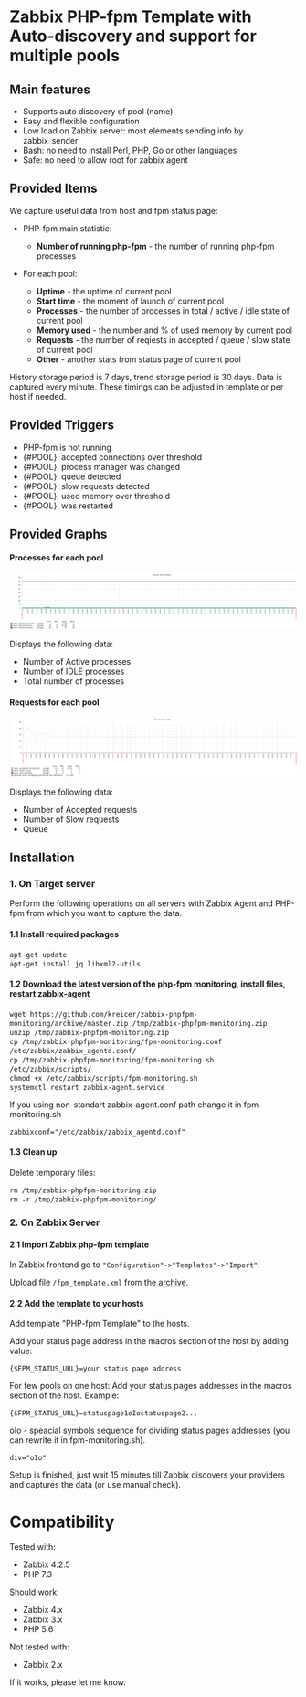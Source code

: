 # Zabbix PHP-fpm Template with Auto-discovery and support for multiple pools

## Main features

- Supports auto discovery of pool (name)
- Easy and flexible configuration
- Low load on Zabbix server: most elements sending info by zabbix_sender
- Bash: no need to install Perl, PHP, Go or other languages
- Safe: no need to allow root for zabbix agent

## Provided Items
We capture useful data from host and fpm status page:

- PHP-fpm main statistic:

	- **Number of running php-fpm** - the number of running php-fpm processes

- For each pool:

    - **Uptime** - the uptime of current pool
	- **Start time** - the moment of launch of current pool
	- **Processes** - the number of processes in total / active / idle state of current pool
	- **Memory used** - the number and % of used memory by current pool
	- **Requests** - the number of reqiests in accepted / queue / slow state of current pool
	- **Other** - another stats from status page of current pool

History storage period is 7 days, trend storage period is 30 days.
Data is captured every minute.
These timings can be adjusted in template or per host if needed.

## Provided Triggers

- PHP-fpm is not running
- {#POOL}: accepted connections over threshold
- {#POOL}: process manager was changed
- {#POOL}: queue detected
- {#POOL}: slow requests detected
- {#POOL}: used memory over threshold
- {#POOL}: was restarted

## Provided Graphs
#### Processes for each pool
![Zabbix Php-fpm Graph #1](https://github.com/kreicer/zabbix-phpfpm-monitoring/raw/master/img/graph1.png)

Displays the following data:

- Number of Active processes
- Number of IDLE processes
- Total number of processes

#### Requests for each pool
![Zabbix Php-fpm Graph #2](https://github.com/kreicer/zabbix-phpfpm-monitoring/raw/master/img/graph2.png)

Displays the following data:

- Number of Accepted requests
- Number of Slow requests
- Queue
    
## Installation

### 1. On Target server
Perform the following operations on all servers with Zabbix Agent and PHP-fpm from which you want to capture the data.

#### 1.1 Install required packages

```console
apt-get update
apt-get install jq libxml2-utils
```

#### 1.2 Download the latest version of the php-fpm monitoring, install files, restart zabbix-agent

```console
wget https://github.com/kreicer/zabbix-phpfpm-monitoring/archive/master.zip /tmp/zabbix-phpfpm-monitoring.zip
unzip /tmp/zabbix-phpfpm-monitoring.zip
cp /tmp/zabbix-phpfpm-monitoring/fpm-monitoring.conf /etc/zabbix/zabbix_agentd.conf/
cp /tmp/zabbix-phpfpm-monitoring/fpm-monitoring.sh /etc/zabbix/scripts/
chmod +x /etc/zabbix/scripts/fpm-monitoring.sh
systemctl restart zabbix-agent.service
```

If you using non-standart zabbix-agent.conf path change it in fpm-monitoring.sh

```console
zabbixconf="/etc/zabbix/zabbix_agentd.conf"
```

#### 1.3 Clean up
Delete temporary files:

```console
rm /tmp/zabbix-phpfpm-monitoring.zip
rm -r /tmp/zabbix-phpfpm-monitoring/
```

### 2. On Zabbix Server
#### 2.1 Import Zabbix php-fpm template
In Zabbix frontend go to `"Configuration"->"Templates"->"Import"`:

Upload file `/fpm_template.xml` from the [archive](https://github.com/kreicer/zabbix-phpfpm-monitoring/archive/master.zip).

#### 2.2 Add the template to your hosts
Add template "PHP-fpm Template" to the hosts.

Add your status page address in the macros section of the host by adding value:

```
{$FPM_STATUS_URL}=your status page address
```

For few pools on one host:
Add your status pages addresses in the macros section of the host. Example:

```
{$FPM_STATUS_URL}=statuspage1oIostatuspage2...
```

oIo - speacial symbols sequence for dividing status pages addresses (you can rewrite it in fpm-monitoring.sh).

```
div="oIo"
```

Setup is finished, just wait 15 minutes till Zabbix discovers your providers and captures the data (or use manual check).

# Compatibility
Tested with:
- Zabbix 4.2.5
- PHP 7.3

Should work:
- Zabbix 4.x
- Zabbix 3.x
- PHP 5.6

Not tested with:
- Zabbix 2.x

If it works, please let me know. 